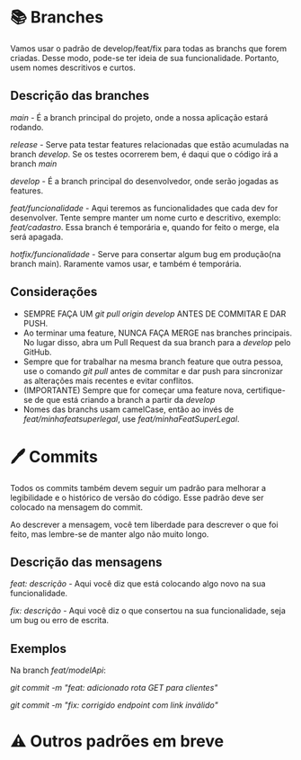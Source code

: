 # 📚 Branches

Vamos usar o padrão de develop/feat/fix para todas as branchs que forem criadas. Desse modo, pode-se ter ideia de sua funcionalidade. Portanto, usem nomes descritivos e curtos.

## Descrição das branches

*main* - É a branch principal do projeto, onde a nossa aplicação estará rodando.

*release* - Serve pata testar features relacionadas que estão acumuladas na branch *develop*. Se os testes ocorrerem bem, é daqui que o código irá a branch *main*

*develop* - É a branch principal do desenvolvedor, onde serão jogadas as features.

*feat/funcionalidade* - Aqui teremos as funcionalidades que cada dev for desenvolver. Tente sempre manter um nome curto e descritivo, exemplo: *feat/cadastro*. Essa branch é temporária e, quando for feito o merge, ela será apagada.

*hotfix/funcionalidade* - Serve para consertar algum bug em produção(na branch main). Raramente vamos usar, e também é temporária.

## Considerações

- SEMPRE FAÇA UM *git pull origin develop* ANTES DE COMMITAR E DAR PUSH.
- Ao terminar uma feature, NUNCA FAÇA MERGE nas branches principais. No lugar disso, abra um Pull Request da sua branch para a *develop* pelo GitHub.
- Sempre que for trabalhar na mesma branch feature que outra pessoa, use o comando *git pull* antes de commitar e dar push para sincronizar as alterações mais recentes e evitar conflitos.
- (IMPORTANTE) Sempre que for começar uma feature nova, certifique-se de que está criando a branch a partir da *develop*
- Nomes das branchs usam camelCase, então ao invés de *feat/minhafeatsuperlegal*, use *feat/minhaFeatSuperLegal*.

# 🖊️ Commits

Todos os commits também devem seguir um padrão para melhorar a legibilidade e o histórico de versão do  código. Esse padrão deve ser colocado na mensagem do commit.

Ao descrever a mensagem, você tem liberdade para descrever o que foi feito, mas lembre-se de manter algo não muito longo.

## Descrição das mensagens

*feat: descrição* - Aqui você diz que está colocando algo novo na sua funcionalidade.

*fix: descrição* - Aqui você diz o que consertou na sua funcionalidade, seja um bug ou erro de escrita.

## Exemplos

Na branch *feat/modelApi*:

*git commit -m "feat: adicionado rota GET para clientes"*

*git commit -m "fix: corrigido endpoint com link inválido"*

# ⚠️ Outros padrões em breve